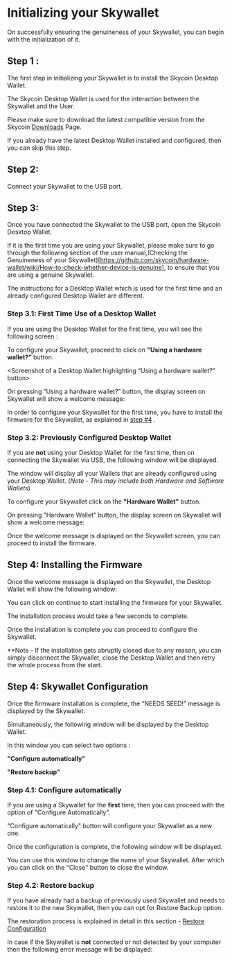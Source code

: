 # Initializing your Skywallet

On successfully ensuring the genuineness of your Skywallet, you can begin with the initialization of it.

## Step 1 :

The first step in initializing your Skywallet is to install the Skycoin Desktop Wallet.

The Skycoin Desktop Wallet is used for the interaction between the Skywallet and the User.

Please make sure to download the latest compatible version from the Skycoin [Downloads](https://www.skycoin.net/downloads/) Page.

<If you are a Linux user then please make sure to run this script>

If you already have the latest Desktop Wallet installed and configured, then you can skip this step.

## Step 2:

Connect your Skywallet to the USB port.

## Step 3:

Once you have connected the Skywallet to the USB port, open the Skycoin Desktop Wallet.

If it is the first time you are using your Skywallet, please make sure to go through the following section of the user manual,(Checking the Genuineness of your Skywallet)[https://github.com/skycoin/hardware-wallet/wiki/How-to-check-whether-device-is-genuine], to ensure that you are using a genuine Skywallet.

The instructions for a Desktop Wallet which is used for the first time and an already configured Desktop Wallet are different.

### Step 3.1: First Time Use of a Desktop Wallet

If you are using the Desktop Wallet for the first time, you will see the following screen :

<Screenshot of a Desktop Wallet which is used for the first time>

To configure your Skywallet, proceed to click on **“Using a hardware wallet?”** button.

<Screenshot of a Desktop Wallet highlighting “Using a hardware wallet?” button>

On pressing “Using a hardware wallet?” button, the display screen on Skywallet will show a welcome message:

<Reusing the Picture showing the Skywallet display with the welcome message>

In order to configure your Skywallet for the first time, you have to install the firmware for the Skywallet, as explained in [step #4](#Step_4) .

### Step 3.2: Previously Configured Desktop Wallet

If you are **not** using your Desktop Wallet for the first time, then on connecting the Skywallet via USB, the following window will be displayed.

<Screenshot of a previously configured Desktop Wallet with other wallets as well>

The window will display all your Wallets that are already configured using your Desktop Wallet. (*Note - This may include both Hardware and Software Wallets*)

To configure your Skywallet click on the **"Hardware Wallet"** button.

<Screenshot highlighting the Hardware wallet button along with the context>

On pressing "Hardware Wallet" button, the display screen on Skywallet will show a welcome message:

<Reusing the Picture showing the Skywallet display with the welcome message>

Once the welcome message is displayed on the Skywallet screen, you can proceed to install the firmware.

## <a name="Step_4"> </a> Step 4: Installing the Firmware

Once the welcome message is displayed on the Skywallet, the Desktop Wallet will show the following window:

<Screenshot of the Desktop Wallet showing the message about the installation of the Firmware>

You can click on continue to start installing the firmware for your Skywallet.

The installation process would take a few seconds to complete. 

Once the installation is complete you can proceed to configure the Skywallet.

**Note - If the installation gets abruptly closed due to any reason, you can simply disconnect the Skywallet, close the Desktop Wallet and then retry the whole process from the start.

## Step 4: Skywallet Configuration

Once the firmware installation is complete, the “NEEDS SEED!” message is displayed by the Skywallet.

<Reusing the picture of the Skywallet display showing the message Needs seed>

Simultaneously, the following window will be displayed by the Desktop Wallet.

<Screenshot of Desktop Wallet displaying the message of detecting an unconfigured hardware wallet>

In this window you can select two options :

**"Configure automatically"**

**"Restore backup"**

### Step 4.1: Configure automatically

If you are using a Skywallet for the **first** time, then you can proceed with the option of "Configure Automatically".

"Configure automatically" button will configure your Skywallet as a new one.

Once the configuration is complete, the following window will be displayed.

<Screenshot of the configuration process completion>

You can use this window to change the name of your Skywallet. After which you can click on the "Close" button to close the window.

<Screenshot of a changed Skywallet name>

### Step 4.2: Restore backup

If you have already had a backup of previously used Skywallet and needs to restore it to the new Skywallet, then you can opt for Restore Backup option.

The restoration process is explained in detail in this section - [Restore Configuration](https://github.com/skycoin/hardware-wallet/wiki/Restore-configuration)

In case if the Skywallet is **not** connected or not detected by your computer then the following error message will be displayed:

<Screenshot of the error message showing no Skywallet detected.>
